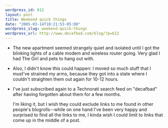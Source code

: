 ```yaml
--- 
wordpress_id: 612
layout: post
title: Weekend quick things
date: "2005-03-14T10:21:53-05:00"
wordpress_slug: weekend-quick-things
wordpress_url: http://www.decafbad.com/blog/?p=612
---
```

* The new apartment seemed strangely quiet and isolated until I got the blinking lights of a cable modem and wireless router going.  Very glad I had The Girl and pets to hang out with.

* Also, I didn't know this could happen:  I moved so much stuff that I must've strained my arms, because they got into a state where I couldn't straighten them out again for 10-12 hours.

* I've just subscribed again to a Technorati search feed on "decafbad" after having forgotten about them for a few months.

  I'm liking it, but I wish they could exclude links to me found in other people's blogrolls--while on one hand I've been very happy and surprised to find all the links to me, I kinda wish I could limit to links that come up in the middle of a post.
